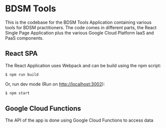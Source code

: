 # BDSM Tools
This is the codebase for the BDSM Tools Application containing various tools for BDSM 
practitioners. The code comes in different parts, the React Single Page Application 
plus the various Google Cloud Platform IaaS and PaaS components.

## React SPA
The React Application uses Webpack and can be build using the npm script:
```bash
$ npm run build
```

Or, run dev mode (Run on <http://localhost:3002>):
```bash
$ npm start
```

## Google Cloud Functions
The API of the app is done using Google Cloud Functions to access data

